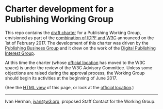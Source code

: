 # Charter development for a Publishing Working Group

This repo contains the [draft charter](http://w3c.github.io/dpubwg-charter/) for a Publishing Working Group, envisioned as part of the [combination of IDPF and W3C](https://www.w3.org/2017/01/pressrelease-idpf-w3c-combination.html.en) announced on the 1st of February 2017.
The development of this charter was driven by the [Publishing Business Group](https://www.w3.org/community/publishingbg/) and it drew on the work of the [Digital Publishing Interest Group](https://www.w3.org/dpub/IG/).

At this time the charter (whose [official location](https://www.w3.org/2017/04/publ-wg-charter/) has moved to the W3C space) is under the review of the W3C Advisory Committee. Unless some objections are raised during the approval process, the Working Group should begin its activities at the beginning of June 2017.

(See the [HTML view](http://w3c.github.io/dpubwg-charter/) of this page, or look at the [official location](https://www.w3.org/2017/04/publ-wg-charter/).)

---

Ivan Herman, [ivan@w3.org](mailto:ivan@w3.org), proposed Staff Contact for the Working Group.
